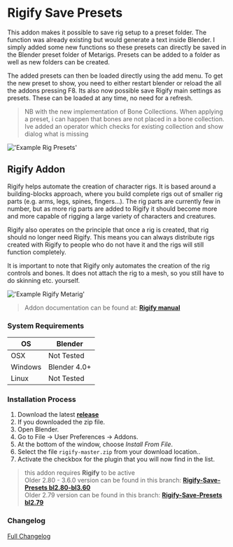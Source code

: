 # Rigify Save Presets

This addon makes it possible to save rig setup to a preset folder. The function was already existing but would generate a text inside Blender. I simply added some new functions so these presets can directly be saved in the Blender preset folder of Metarigs. Presets can be added to a folder as well as new folders can be created.

The added presets can then be loaded directly using the add menu. To get the new preset to show, you need to either restart blender or reload the all the addons pressing F8. Its also now possible save Rigify main settings as presets. These can be loaded at any time, no need for a refresh.

>NB with the new implementation of Bone Collections. When applying a preset, i can happen that bones are not placed in a bone collection. Ive added an operator which checks for existing collection and show dialog what is missing 

!['Example Rig Presets'](https://raw.githubusercontent.com/wiki/schroef/Rigify-Save-Presets/images/rigify-save-presets-v012.png?v20241009)


## Rigify Addon

Rigify helps automate the creation of character rigs. It is based around a building-blocks approach, where you build complete rigs out of smaller rig parts (e.g. arms, legs, spines, fingers...). The rig parts are currently few in number, but as more rig parts are added to Rigify it should become more and more capable of rigging a large variety of characters and creatures.

Rigify also operates on the principle that once a rig is created, that rig should no longer need Rigify. This means you can always distribute rigs created with Rigify to people who do not have it and the rigs will still function completely.

It is important to note that Rigify only automates the creation of the rig controls and bones. It does not attach the rig to a mesh, so you still have to do skinning etc. yourself.

!['Example Rigify Metarig'](https://raw.githubusercontent.com/wiki/schroef/Rigify-Save-Presets/images/Addon_Rigify_0.5_split_metarig.png?v20241007)

>Addon documentation can be found at: <b>[Rigify manual](https://docs.blender.org/manual/en/latest/addons/rigging/rigify/index.html)</b>


### System Requirements

| **OS** | **Blender** |
| ------------- | ------------- |
| OSX | Not Tested |
| Windows | Blender 4.0+ |
| Linux | Not Tested |


### Installation Process

1. Download the latest <b>[release](https://github.com/schroef/rigify-save-presets/releases/)</b>
2. If you downloaded the zip file.
3. Open Blender.
4. Go to File -> User Preferences -> Addons.
5. At the bottom of the window, choose *Install From File*.
6. Select the file `rigify-master.zip` from your download location..
7. Activate the checkbox for the plugin that you will now find in the list.

>this addon requires <b>Rigify</b> to be active<br>
>Older 2.80 - 3.6.0 version can be found in this branch: <b>[Rigify-Save-Presets bl2.80-bl3.60](https://github.com/schroef/Rigify-Save-Presets/tree/bl-280)</b><br>
>Older 2.79 version can be found in this branch: <b>[Rigify-Save-Presets bl2.79](https://github.com/schroef/Rigify-Save-Presets/tree/bl-279)</b><br>


### Changelog
[Full Changelog](CHANGELOG.md)

<!--
- Fill in data
 -
 -
-->


